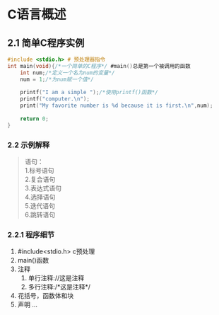 # C语言概述
## 2.1 简单C程序实例
```c
#include <stdio.h> # 预处理器指令
int main(void){/*一个简单的C程序*/ #main()总是第一个被调用的函数
    int num;/*定义一个名为num的变量*/
    num = 1;/*为num赋一个值*/
    
    printf("I am a simple ");/*使用printf()函数*/                               # 语句1
    printf("computer.\n");                                                     # 语句2
    print("My favorite number is %d because it is first.\n",num);              # 语句3
    
    return 0;
}
```
### 2.2 示例解释
> 语句：  
> 1.标号语句  
> 2.复合语句  
> 3.表达式语句  
> 4.选择语句  
> 5.迭代语句  
> 6.跳转语句  
### 2.2.1 程序细节
1. \#include<stdio.h> c预处理  
2. main()函数  
3. 注释  
   1. 单行注释://这是注释
   2. 多行注释:/\*这是注释*/
4. 花括号，函数体和块
5. 声明 ...
